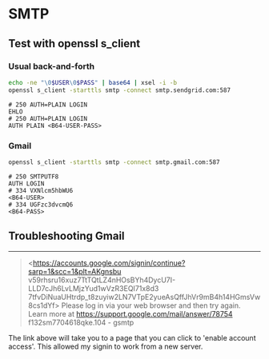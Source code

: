 # SMTP

## Test with openssl s_client
### Usual back-and-forth
```bash
echo -ne "\0$USER\0$PASS" | base64 | xsel -i -b
openssl s_client -starttls smtp -connect smtp.sendgrid.com:587
```
```
# 250 AUTH=PLAIN LOGIN
EHLO
# 250 AUTH=PLAIN LOGIN
AUTH PLAIN <B64-USER-PASS>
```

### Gmail
```bash	
openssl s_client -starttls smtp -connect smtp.gmail.com:587
```
```
# 250 SMTPUTF8
AUTH LOGIN
# 334 VXNlcm5hbWU6
<B64-USER>
# 334 UGFzc3dvcmQ6
<B64-PASS>
```

## Troubleshooting Gmail
---
> <https://accounts.google.com/signin/continue?sarp=1&scc=1&plt=AKgnsbu
v59rhsru16xuz7TtTQtLZ4nHOsBYh4DycU7I-LLD7cJh6LvLMjzYud1wVzR3EQI71x8d3
7tfvDiNuaUHtrdp_t8zuyiw2LN7VTpE2yueAsQffJhVr9mB4h14HGmsVw8cs1dYf>
Please log in via your web browser and then try again.
 Learn more at
 https://support.google.com/mail/answer/78754 f132sm7704618qke.104 - gsmtp

The link above will take you to a page that you can click to 'enable account access'. This allowed my signin to work from a new server.

